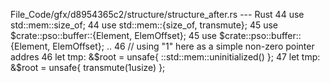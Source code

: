 File_Code/gfx/d8954365c2/structure/structure_after.rs --- Rust
44                 use std::mem::size_of;                                                                                                                    44                 use std::mem::{size_of, transmute};
45                 use $crate::pso::buffer::{Element, ElemOffset};                                                                                           45                 use $crate::pso::buffer::{Element, ElemOffset};
..                                                                                                                                                           46                 // using "1" here as a simple non-zero pointer addres
46                 let tmp: &$root = unsafe{ ::std::mem::uninitialized() };                                                                                  47                 let tmp: &$root = unsafe{ transmute(1usize) };

